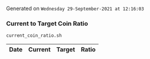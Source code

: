 Generated on `Wednesday 29-September-2021 at 12:16:03`

### Current to Target Coin Ratio
`current_coin_ratio.sh`

Date|Current|Target|Ratio
---|---|---|---
